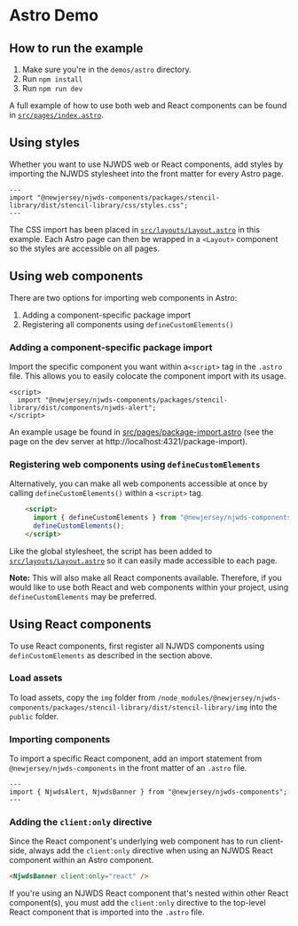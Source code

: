 # Astro Demo

## How to run the example

1. Make sure you're in the `demos/astro` directory.
2. Run `npm install`
3. Run `npm run dev`

A full example of how to use both web and React components can be found in [`src/pages/index.astro`](https://github.com/newjersey/njwds-components-demo/blob/main/demos/astro/src/pages/index.astro).

## Using styles

Whether you want to use NJWDS web or React components, add styles by importing the NJWDS stylesheet into the front matter for every Astro page.

```astro
---
import "@newjersey/njwds-components/packages/stencil-library/dist/stencil-library/css/styles.css";
---
```

The CSS import has been placed in [`src/layouts/Layout.astro`](https://github.com/newjersey/njwds-components-demo/blob/main/demos/astro/src/layouts/Layout.astro) in this example. Each Astro page can then be wrapped in a `<Layout>` component so the styles are accessible on all pages.

## Using web components

There are two options for importing web components in Astro:

1. Adding a component-specific package import
2. Registering all components using `defineCustomElements()`

### Adding a component-specific package import

Import the specific component you want within a`<script>` tag in the `.astro` file. This allows you to easily colocate the component import with its usage.

```astro
<script>
  import "@newjersey/njwds-components/packages/stencil-library/dist/components/njwds-alert";
</script>
```

An example usage be found in [src/pages/package-import.astro](https://github.com/newjersey/njwds-components-demo/blob/main/demos/astro/src/layouts/Layout.astro) (see the page on the dev server at http://localhost:4321/package-import).

### Registering web components using `defineCustomElements`

Alternatively, you can make all web components accessible at once by calling `defineCustomElements()` within a `<script>` tag.

```HTML
    <script>
      import { defineCustomElements } from "@newjersey/njwds-components/packages/stencil-library/loader";
      defineCustomElements();
    </script>
```

Like the global stylesheet, the script has been added to [`src/layouts/Layout.astro`](https://github.com/newjersey/njwds-components-demo/blob/main/demos/astro/src/layouts/Layout.astro) so it can easily made accessible to each page.

**Note:** This will also make all React components available. Therefore, if you would like to use both React and web components within your project, using `defineCustomElements` may be preferred.

## Using React components

To use React components, first register all NJWDS components using `definCustomElements` as described in the section above.

### Load assets

To load assets, copy the `img` folder from `/node_modules/@newjersey/njwds-components/packages/stencil-library/dist/stencil-library/img` into the `public` folder.

### Importing components

To import a specific React component, add an import statement from `@newjersey/njwds-components` in the front matter of an `.astro` file.

```astro
---
import { NjwdsAlert, NjwdsBanner } from "@newjersey/njwds-components";
---
```

### Adding the `client:only` directive

Since the React component's underlying web component has to run client-side, always add the `client:only` directive when using an NJWDS React component within an Astro component.

```html
<NjwdsBanner client:only="react" />
```

If you're using an NJWDS React component that's nested within other React component(s), you must add the `client:only` directive to the top-level React component that is imported into the `.astro` file.
